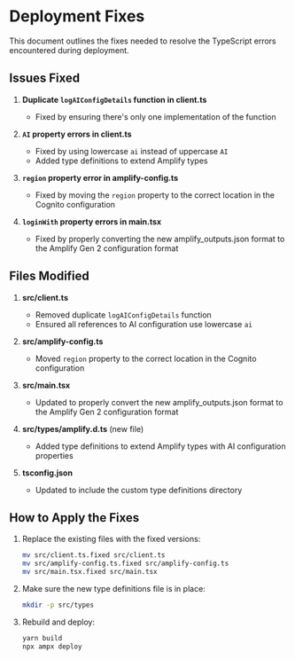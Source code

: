 # Deployment Fixes

This document outlines the fixes needed to resolve the TypeScript errors encountered during deployment.

## Issues Fixed

1. **Duplicate `logAIConfigDetails` function in client.ts**
   - Fixed by ensuring there's only one implementation of the function

2. **`AI` property errors in client.ts**
   - Fixed by using lowercase `ai` instead of uppercase `AI`
   - Added type definitions to extend Amplify types

3. **`region` property error in amplify-config.ts**
   - Fixed by moving the `region` property to the correct location in the Cognito configuration

4. **`loginWith` property errors in main.tsx**
   - Fixed by properly converting the new amplify_outputs.json format to the Amplify Gen 2 configuration format

## Files Modified

1. **src/client.ts**
   - Removed duplicate `logAIConfigDetails` function
   - Ensured all references to AI configuration use lowercase `ai`

2. **src/amplify-config.ts**
   - Moved `region` property to the correct location in the Cognito configuration

3. **src/main.tsx**
   - Updated to properly convert the new amplify_outputs.json format to the Amplify Gen 2 configuration format

4. **src/types/amplify.d.ts** (new file)
   - Added type definitions to extend Amplify types with AI configuration properties

5. **tsconfig.json**
   - Updated to include the custom type definitions directory

## How to Apply the Fixes

1. Replace the existing files with the fixed versions:
   ```bash
   mv src/client.ts.fixed src/client.ts
   mv src/amplify-config.ts.fixed src/amplify-config.ts
   mv src/main.tsx.fixed src/main.tsx
   ```

2. Make sure the new type definitions file is in place:
   ```bash
   mkdir -p src/types
   ```

3. Rebuild and deploy:
   ```bash
   yarn build
   npx ampx deploy
   ```